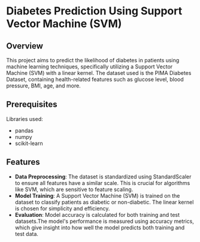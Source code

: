 # Diabetes Prediction Using Support Vector Machine (SVM)

## Overview
This project aims to predict the likelihood of diabetes in patients using machine learning techniques, specifically utilizing a Support Vector Machine (SVM) with a linear kernel. The dataset used is the PIMA Diabetes Dataset, containing health-related features such as glucose level, blood pressure, BMI, age, and more.

## Prerequisites
Libraries used:
- pandas
- numpy
- scikit-learn

## Features
- **Data Preprocessing**: The dataset is standardized using StandardScaler to ensure all features have a similar scale. This is crucial for algorithms like SVM, which are sensitive to feature scaling.
- **Model Training**: A Support Vector Machine (SVM) is trained on the dataset to classify patients as diabetic or non-diabetic. The linear kernel is chosen for simplicity and efficiency.
- **Evaluation**: Model accuracy is calculated for both training and test datasets.The model's performance is measured using accuracy metrics, which give insight into how well the model predicts both training and test data.
